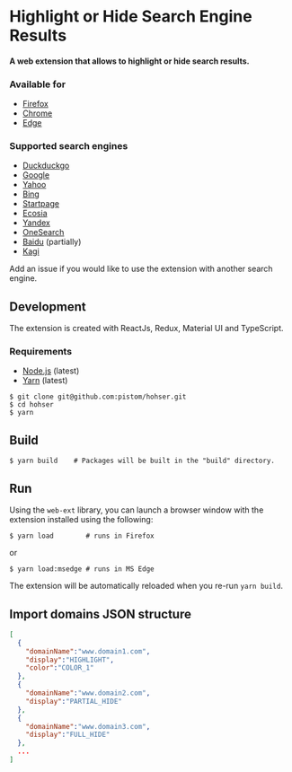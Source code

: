 # Highlight or Hide Search Engine Results
#### A web extension that allows to highlight or hide search results.

### Available for
- [Firefox](https://addons.mozilla.org/en-US/firefox/addon/hohser/)
- [Chrome](https://chrome.google.com/webstore/detail/highlight-or-hide-search/ilopipickdimglkalhckioobifbiinbk)
- [Edge](https://microsoftedge.microsoft.com/addons/detail/highlight-or-hide-search-/bgbmlgjieadialcabijglgoigkjdfalk)

### Supported search engines
- [Duckduckgo](https://duckduckgo.com)
- [Google](https://www.google.com)
- [Yahoo](https://fr.search.yahoo.com)
- [Bing](https://www.bing.com/)
- [Startpage](https://www.startpage.com)
- [Ecosia](https://www.ecosia.org)
- [Yandex](https://www.yandex.ru)
- [OneSearch](https://www.onesearch.com/)
- [Baidu](http://www.baidu.com/) (partially)
- [Kagi](https://kagi.com/)

Add an issue if you would like to use the extension with another search engine.

## Development
The extension is created with ReactJs, Redux, Material UI and TypeScript.

### Requirements
- [Node.js](https://nodejs.org/) (latest)
- [Yarn](https://yarnpkg.com/) (latest)

```shell
$ git clone git@github.com:pistom/hohser.git
$ cd hohser
$ yarn
```

## Build
```shell
$ yarn build    # Packages will be built in the "build" directory.
```

## Run
Using the `web-ext` library, you can launch a browser window with the extension installed using the following:
```shell
$ yarn load        # runs in Firefox
```
or
```shell
$ yarn load:msedge # runs in MS Edge
```
The extension will be automatically reloaded when you re-run `yarn build`.

## Import domains JSON structure
```json
[
  {
    "domainName":"www.domain1.com",
    "display":"HIGHLIGHT",
    "color":"COLOR_1"
  },
  {
    "domainName":"www.domain2.com",
    "display":"PARTIAL_HIDE"
  },
  {
    "domainName":"www.domain3.com",
    "display":"FULL_HIDE"
  },
  ...
]
```